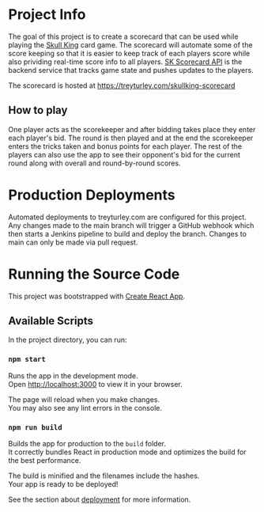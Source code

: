 # Project Info

The goal of this project is to create a scorecard that can be used while playing the [Skull King](https://www.grandpabecksgames.com/products/skull-king) card game. The scorecard will automate some of the score keeping so that it is easier to keep track of each players score while also prividing real-time score info to all players. [SK Scorecard API](https://github.com/treyturley/sk-scorecard-api) is the backend service that tracks game state and pushes updates to the players. 

The scorecard is hosted at https://treyturley.com/skullking-scorecard

## How to play
One player acts as the scorekeeper and after bidding takes place they enter each player's bid. The round is then played and at the end the scorekeeper enters the tricks taken and bonus points for each player. The rest of the players can also use the app to see their opponent's bid for the current round along with overall and round-by-round scores.

# Production Deployments

Automated deployments to treyturley.com are configured for this project. Any changes made to the main branch will trigger a GitHub webhook which then starts a Jenkins pipeline to build and deploy the branch. Changes to main can only be made via pull request.

# Running the Source Code

This project was bootstrapped with [Create React App](https://github.com/facebook/create-react-app).

## Available Scripts

In the project directory, you can run:

### `npm start`

Runs the app in the development mode.\
Open [http://localhost:3000](http://localhost:3000) to view it in your browser.

The page will reload when you make changes.\
You may also see any lint errors in the console.

### `npm run build`

Builds the app for production to the `build` folder.\
It correctly bundles React in production mode and optimizes the build for the best performance.

The build is minified and the filenames include the hashes.\
Your app is ready to be deployed!

See the section about [deployment](https://facebook.github.io/create-react-app/docs/deployment) for more information.

